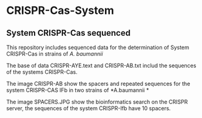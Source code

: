 # CRISPR-Cas-System
## System CRISPR-Cas sequenced 
This repository includes sequenced  data for the determination of System CRISPR-Cas in strains of *A. baumannii*


The base of data CRISPR-AYE.text and CRISPR-AB.txt includ the sequences of the systems CRISPR-Cas.

The image CRISPR-AB show the spacers and repeated sequences for the system CRISPR-CAS IFb in  two strains of *A.baumannii *

The image SPACERS.JPG show the bioinformatics search on the CRISPR server, the sequences of the system CRISPR-Ifb have 10 spacers.
